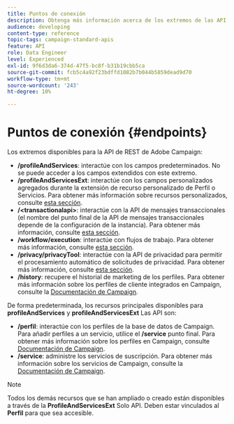```yaml
---
title: Puntos de conexión
description: Obtenga más información acerca de los extremos de las API.
audience: developing
content-type: reference
topic-tags: campaign-standard-apis
feature: API
role: Data Engineer
level: Experienced
exl-id: 9f6d3da6-374d-47f5-bc8f-b31b19cbb5ca
source-git-commit: fcb5c4a92f23bdffd1082b7b044b5859dead9d70
workflow-type: tm+mt
source-wordcount: '243'
ht-degree: 10%

---
```


# Puntos de conexión {#endpoints}

Los extremos disponibles para la API de REST de Adobe Campaign:

* **/profileAndServices**: interactúe con los campos predeterminados. No se puede acceder a los campos extendidos con este extremo.
* **/profileAndServicesExt**: interactúe con los campos personalizados agregados durante la extensión de recurso personalizado de Perfil o Servicios. Para obtener más información sobre recursos personalizados, consulte [esta sección](../../api/using/custom-resources.md).
* **/&lt;transactionalapi>**: interactúe con la API de mensajes transaccionales (el nombre del punto final de la API de mensajes transaccionales depende de la configuración de la instancia). Para obtener más información, consulte [esta sección](../../api/using/managing-transactional-messages.md).
* **/workflow/execution**: interactúe con flujos de trabajo. Para obtener más información, consulte [esta sección](../../api/using/controlling-a-workflow.md).
* **/privacy/privacyTool**: interactúe con la API de privacidad para permitir el procesamiento automático de solicitudes de privacidad. Para obtener más información, consulte [esta sección](../../api/using/creating-a-privacy-request.md).
* **/history**: recupere el historial de marketing de los perfiles. Para obtener más información sobre los perfiles de cliente integrados en Campaign, consulte la [Documentación de Campaign](https://helpx.adobe.com/campaign/standard/audiences/using/integrated-customer-profile.html).

De forma predeterminada, los recursos principales disponibles para **profileAndServices** y **profileAndServicesExt** Las API son:

* **/perfil**: interactúe con los perfiles de la base de datos de Campaign. Para añadir perfiles a un servicio, utilice el **/service** punto final. Para obtener más información sobre los perfiles en Campaign, consulte [Documentación de Campaign](https://helpx.adobe.com/campaign/standard/audiences/using/about-profiles.html).
* **/service**: administre los servicios de suscripción. Para obtener más información sobre los servicios de Campaign, consulte la [Documentación de Campaign](https://helpx.adobe.com/campaign/standard/audiences/using/creating-a-service.html).

>[!NOTE]
>
>Todos los demás recursos que se han ampliado o creado están disponibles a través de la **ProfileAndServicesExt** Solo API. Deben estar vinculados al **Perfil** para que sea accesible.
